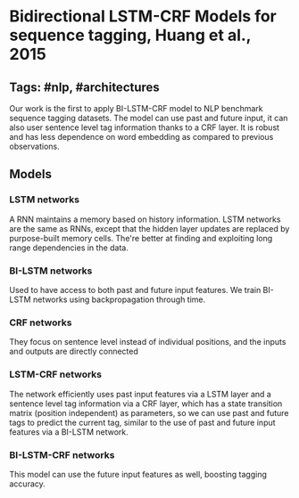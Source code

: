 # Bidirectional LSTM-CRF Models for sequence tagging, Huang et al., 2015

## Tags: \#nlp, \#architectures

Our work is the first to apply BI-LSTM-CRF model to NLP benchmark sequence tagging datasets. The model can use past and future input, it can also user sentence level tag information thanks to a CRF layer. It is robust and has less dependence on word embedding as compared to previous observations.

## Models

### LSTM networks

A RNN maintains a memory based on history information. LSTM networks are the same as RNNs, except that the hidden layer updates are replaced by purpose-built memory cells. The're better at finding and exploiting long range dependencies in the data.

### BI-LSTM networks

Used to have access to both past and future input features. We train BI-LSTM networks using backpropagation through time.

### CRF networks

They focus on sentence level instead of individual positions, and the inputs and outputs are directly connected

### LSTM-CRF networks

The network efficiently uses past input features via a LSTM layer and a sentence level tag information via a CRF layer, which has a state transition matrix (position independent) as parameters, so we can use past and future tags to predict the current tag, similar to the use of past and future input features via a BI-LSTM network.

### BI-LSTM-CRF networks

This model can use the future input features as well, boosting tagging accuracy.
